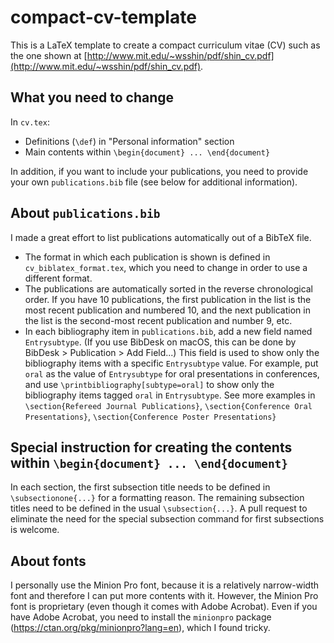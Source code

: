 # compact-cv-template
This is a LaTeX template to create a compact curriculum vitae (CV) such as the one shown at [http://www.mit.edu/~wsshin/pdf/shin_cv.pdf](http://www.mit.edu/~wsshin/pdf/shin_cv.pdf).  

## What you need to change
In `cv.tex`:
- Definitions (`\def`) in "Personal information" section
- Main contents within `\begin{document} ... \end{document}`

In addition, if you want to include your publications, you need to provide your own `publications.bib` file (see below for additional information).

## About `publications.bib`
I made a great effort to list publications automatically out of a BibTeX file.
- The format in which each publication is shown is defined in `cv_biblatex_format.tex`, which you need to change in order to use a different format.
- The publications are automatically sorted in the reverse chronological order.  If you have 10 publications, the first publication in the list is the most recent publication and numbered 10, and the next publication in the list is the second-most recent publication and number 9, etc.
- In each bibliography item in `publications.bib`, add a new field named `Entrysubtype`.  (If you use BibDesk on macOS, this can be done by BibDesk > Publication > Add Field...)  This field is used to show only the bibliography items with a specific `Entrysubtype` value.  For example, put `oral` as the value of `Entrysubtype` for oral presentations in conferences, and use `\printbibliography[subtype=oral]` to show only the bibliography items tagged `oral` in `Entrysubtype`.  See more examples in `\section{Refereed Journal Publications}`, `\section{Conference Oral Presentations}`, `\section{Conference Poster Presentations}`

## Special instruction for creating the contents within `\begin{document} ... \end{document}`
In each section, the first subsection title needs to be defined in `\subsectionone{...}` for a formatting reason.  The remaining subsection titles need to be defined in the usual `\subsection{...}`.  A pull request to eliminate the need for the special subsection command for first subsections is welcome.

## About fonts
I personally use the Minion Pro font, because it is a relatively narrow-width font and therefore I can put more contents with it.  However, the Minion Pro font is proprietary (even though it comes with Adobe Acrobat).  Even if you have Adobe Acrobat, you need to install the `minionpro` package (https://ctan.org/pkg/minionpro?lang=en), which I found tricky.
